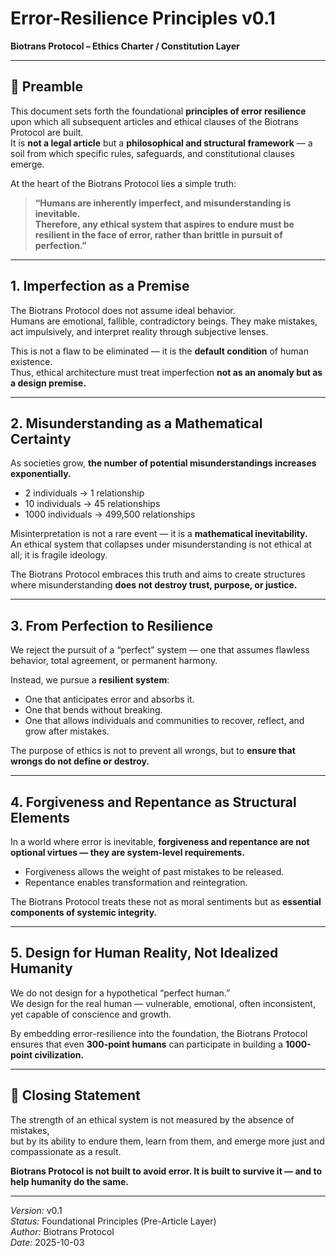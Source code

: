 # Error-Resilience Principles v0.1  
**Biotrans Protocol – Ethics Charter / Constitution Layer**

---

## 📌 Preamble

This document sets forth the foundational **principles of error resilience** upon which all subsequent articles and ethical clauses of the Biotrans Protocol are built.  
It is **not a legal article** but a **philosophical and structural framework** — a soil from which specific rules, safeguards, and constitutional clauses emerge.

At the heart of the Biotrans Protocol lies a simple truth:

> **“Humans are inherently imperfect, and misunderstanding is inevitable.  
> Therefore, any ethical system that aspires to endure must be resilient in the face of error, rather than brittle in pursuit of perfection.”**

---

## 1. Imperfection as a Premise

The Biotrans Protocol does not assume ideal behavior.  
Humans are emotional, fallible, contradictory beings. They make mistakes, act impulsively, and interpret reality through subjective lenses.

This is not a flaw to be eliminated — it is the **default condition** of human existence.  
Thus, ethical architecture must treat imperfection **not as an anomaly but as a design premise.**

---

## 2. Misunderstanding as a Mathematical Certainty

As societies grow, **the number of potential misunderstandings increases exponentially.**

- 2 individuals → 1 relationship  
- 10 individuals → 45 relationships  
- 1000 individuals → 499,500 relationships

Misinterpretation is not a rare event — it is a **mathematical inevitability.**  
An ethical system that collapses under misunderstanding is not ethical at all; it is fragile ideology.

The Biotrans Protocol embraces this truth and aims to create structures where misunderstanding **does not destroy trust, purpose, or justice.**

---

## 3. From Perfection to Resilience

We reject the pursuit of a “perfect” system — one that assumes flawless behavior, total agreement, or permanent harmony.

Instead, we pursue a **resilient system**:  
- One that anticipates error and absorbs it.  
- One that bends without breaking.  
- One that allows individuals and communities to recover, reflect, and grow after mistakes.

The purpose of ethics is not to prevent all wrongs, but to **ensure that wrongs do not define or destroy.**

---

## 4. Forgiveness and Repentance as Structural Elements

In a world where error is inevitable, **forgiveness and repentance are not optional virtues — they are system-level requirements.**

- Forgiveness allows the weight of past mistakes to be released.  
- Repentance enables transformation and reintegration.

The Biotrans Protocol treats these not as moral sentiments but as **essential components of systemic integrity.**

---

## 5. Design for Human Reality, Not Idealized Humanity

We do not design for a hypothetical “perfect human.”  
We design for the real human — vulnerable, emotional, often inconsistent, yet capable of conscience and growth.

By embedding error-resilience into the foundation, the Biotrans Protocol ensures that even **300-point humans** can participate in building a **1000-point civilization.**

---

## 📜 Closing Statement

The strength of an ethical system is not measured by the absence of mistakes,  
but by its ability to endure them, learn from them, and emerge more just and compassionate as a result.

**Biotrans Protocol is not built to avoid error. It is built to survive it — and to help humanity do the same.**

---

*Version:* v0.1  
*Status:* Foundational Principles (Pre-Article Layer)  
*Author:* Biotrans Protocol  
*Date:* 2025-10-03

